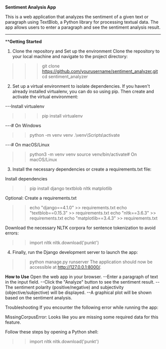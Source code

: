 **Sentiment Analysis App**

This is a web application that analyzes the sentiment of a given text or paragraph using TextBlob, a Python library for processing textual data. The app allows users to enter a paragraph and see the sentiment analysis result.

---

****Getting Started**

1. Clone the repository and Set up the environment
Clone the repository to your local machine and navigate to the project directory:

>>>git clone https://github.com/yourusername/sentiment_analyzer.git
>>>cd sentiment_analyzer

2. Set up a virtual environment to isolate dependencies. If you haven't already installed virtualenv, you can do so using pip. Then create and activate the virtual environment:

---Install virtualenv
>>>  pip install virtualenv

---# On Windows
>>   python -m venv venv
>>   .\venv\Scripts\activate

---# On macOS/Linux
>>   python3 -m venv venv
>> source venv/bin/activate# On macOS/Linux

3. Install the necessary dependencies or create a requirements.txt file:

Install dependencies
>> pip install django textblob nltk matplotlib

Optional: Create a requirements.txt

>> echo "django==4.1.0" >> requirements.txt
>> echo "textblob==0.15.3" >> requirements.txt
>> echo "nltk==3.6.3" >> requirements.txt
>> echo "matplotlib==3.4.3" >> requirements.txt

Download the necessary NLTK corpora for sentence tokenization to avoid errors:

>> import nltk
>> nltk.download('punkt')

4. Finally, run the Django development server to launch the app:

>> python manage.py runserver
The application should now be accessible at http://127.0.0.1:8000/.

**How to Use**
Open the web app in your browser.
--Enter a paragraph of text in the input field.
--Click the "Analyze" button to see the sentiment result.
--The sentiment polarity (positive/negative) and subjectivity (objective/subjective) will be displayed.
--A graphical plot will be shown based on the sentiment analysis.

Troubleshooting
If you encounter the following error while running the app:

MissingCorpusError: Looks like you are missing some required data for this feature.

Follow these steps by opening a Python shell:

>> import nltk
>> nltk.download('punkt')
